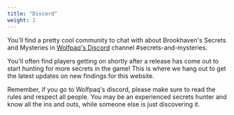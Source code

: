 ```yaml
---
title: "Discord"
weight: 2
---
```


You'll find a pretty cool community to chat with about Brookhaven's Secrets and Mysteries in [Wolfpaq's Discord](https://discord.gg/wolfpaqgames) channel #secrets-and-mysteries. 

You'll often find players getting on shortly after a release has come out to start hunting for more secrets in the game! This is where we hang out to get the latest updates on new findings for this website.

Remember, if you go to Wolfpaq's discord, please make sure to read the rules and respect all people. You may be an experienced secrets hunter and know all the ins and outs, while someone else is just discovering it.